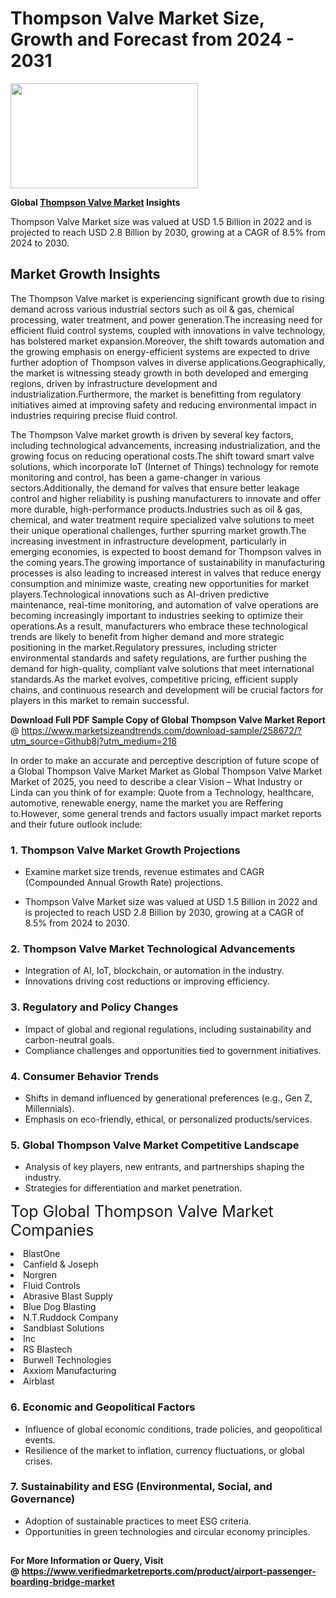 <H1>Thompson Valve Market Size, Growth and Forecast from 2024 - 2031</H1><img class="aligncenter size-medium wp-image-584254" src="https://thirdeyenews.in/wp-content/uploads/2024/09/Global-Market-Research-300x168.jpeg" alt="" width="300" height="168" /><p><strong>Global&nbsp;<a href="https://www.marketsizeandtrends.com/download-sample/258672/?utm_source=Github8j?utm_medium=216">Thompson Valve Market</a> Insights</strong></p><p>Thompson Valve Market size was valued at USD 1.5 Billion in 2022 and is projected to reach USD 2.8 Billion by 2030, growing at a CAGR of 8.5% from 2024 to 2030.</p><p><h2>Market Growth Insights</h2> <p>The Thompson Valve market is experiencing significant growth due to rising demand across various industrial sectors such as oil & gas, chemical processing, water treatment, and power generation.The increasing need for efficient fluid control systems, coupled with innovations in valve technology, has bolstered market expansion.Moreover, the shift towards automation and the growing emphasis on energy-efficient systems are expected to drive further adoption of Thompson valves in diverse applications.Geographically, the market is witnessing steady growth in both developed and emerging regions, driven by infrastructure development and industrialization.Furthermore, the market is benefitting from regulatory initiatives aimed at improving safety and reducing environmental impact in industries requiring precise fluid control.</p> <p>The Thompson Valve market growth is driven by several key factors, including technological advancements, increasing industrialization, and the growing focus on reducing operational costs.The shift toward smart valve solutions, which incorporate IoT (Internet of Things) technology for remote monitoring and control, has been a game-changer in various sectors.Additionally, the demand for valves that ensure better leakage control and higher reliability is pushing manufacturers to innovate and offer more durable, high-performance products.Industries such as oil & gas, chemical, and water treatment require specialized valve solutions to meet their unique operational challenges, further spurring market growth.The increasing investment in infrastructure development, particularly in emerging economies, is expected to boost demand for Thompson valves in the coming years.The growing importance of sustainability in manufacturing processes is also leading to increased interest in valves that reduce energy consumption and minimize waste, creating new opportunities for market players.Technological innovations such as AI-driven predictive maintenance, real-time monitoring, and automation of valve operations are becoming increasingly important to industries seeking to optimize their operations.As a result, manufacturers who embrace these technological trends are likely to benefit from higher demand and more strategic positioning in the market.Regulatory pressures, including stricter environmental standards and safety regulations, are further pushing the demand for high-quality, compliant valve solutions that meet international standards.As the market evolves, competitive pricing, efficient supply chains, and continuous research and development will be crucial factors for players in this market to remain successful.</p> <p><span class=""><strong>Download Full PDF Sample Copy of Global Thompson Valve Market Report</strong> @ <a href="https://www.marketsizeandtrends.com/download-sample/258672/?utm_source=Github8j?utm_medium=216" target="_blank">https://www.marketsizeandtrends.com/download-sample/258672/?utm_source=Github8j?utm_medium=216</a></span></p><p>In order to make an accurate and perceptive description of future scope of a Global&nbsp;Thompson Valve Market Market as Global&nbsp;Thompson Valve Market Market of 2025, you need to describe a clear Vision &ndash; What Industry or Linda can you think of for example: Quote from a Technology, healthcare, automotive, renewable energy, name the market you are Reffering to.However, some general trends and factors usually impact market reports and their future outlook include:</p><h3>1.&nbsp;<strong>Thompson Valve Market Growth Projections</strong></h3><ul><li>Examine market size trends, revenue estimates and CAGR (Compounded Annual Growth Rate) projections.</li><li><p>Thompson Valve Market size was valued at USD 1.5 Billion in 2022 and is projected to reach USD 2.8 Billion by 2030, growing at a CAGR of 8.5% from 2024 to 2030.</p></li></ul><h3>2.&nbsp;<strong>Thompson Valve Market Technological Advancements</strong></h3><ul><li>Integration of AI, IoT, blockchain, or automation in the industry.</li><li>Innovations driving cost reductions or improving efficiency.</li></ul><h3>3.&nbsp;<strong>Regulatory and Policy Changes</strong></h3><ul><li>Impact of global and regional regulations, including sustainability and carbon-neutral goals.</li><li>Compliance challenges and opportunities tied to government initiatives.</li></ul><h3>4.&nbsp;<strong>Consumer Behavior Trends</strong></h3><ul><li>Shifts in demand influenced by generational preferences (e.g., Gen Z, Millennials).</li><li>Emphasis on eco-friendly, ethical, or personalized products/services.</li></ul><h3>5.&nbsp;<strong>Global Thompson Valve Market Competitive Landscape</strong></h3><ul><li>Analysis of key players, new entrants, and partnerships shaping the industry.</li><li>Strategies for differentiation and market penetration.</li></ul><p data-pm-slice="1 1 []"><span style="color: inherit; font-family: inherit; font-size: 25px;">Top Global Thompson Valve Market Companies</span></p><div class="" data-test-id=""><p><li>BlastOne</li><li> Canfield & Joseph</li><li> Norgren</li><li> Fluid Controls</li><li> Abrasive Blast Supply</li><li> Blue Dog Blasting</li><li> N.T.Ruddock Company</li><li> Sandblast Solutions</li><li> Inc</li><li> RS Blastech</li><li> Burwell Technologies</li><li> Axxiom Manufacturing</li><li> Airblast</li></p></div><h3>6.&nbsp;<strong>Economic and Geopolitical Factors</strong></h3><ul><li>Influence of global economic conditions, trade policies, and geopolitical events.</li><li>Resilience of the market to inflation, currency fluctuations, or global crises.</li></ul><h3>7.&nbsp;<strong>Sustainability and ESG (Environmental, Social, and Governance)</strong></h3><ul><li>Adoption of sustainable practices to meet ESG criteria.</li><li>Opportunities in green technologies and circular economy principles.</li></ul><h2><strong style="font-size: 14px;">For More Information or Query, Visit @&nbsp;</strong><a style="background-color: #ffffff; font-size: 14px;" href="https://www.marketsizeandtrends.com/report/thompson-valve-market/" target="_blank">https://www.verifiedmarketreports.com/product/airport-passenger-boarding-bridge-market</a></h2>